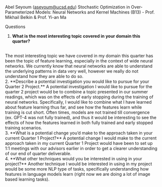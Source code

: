 Abel Seyoum (aseyoum@ucsd.edu)
Stochastic Optimization in Over-Parameterized Models: Neural Networks and Kernel Machines (B13) - Prof. Mikhail Belkin & Prof. Yi-an Ma

Questions
1. **What is the most interesting topic covered in your domain this quarter?**
 <br>
   The most interesting topic we have covered in my domain this quarter has been the topic of feature learning, especially in the context of wide neural networks. We currently know that neural networks are able to understand the underlying patterns in data very well, however we really do not understand how they are able to do so.
 <br>
2.  **Describe a potential investigation you would like to pursue for your Quarter 2 Project.**
    A potential investigation I would like to pursue for the quarter 2 project would be to combine a topic presented in our summer readings, which was on the effects of early stopping during the training of neural networks. Specifically, I would like to combine what I have learned about feature learning thus far, and see how the features learn while training is cut short. Often times, models are not trained till convergence (ex. GPT-4 was not fully trained), and thus it would be interesting to see the effects of how the features learned in both fully trained and early stopped training scenarios.
 <br>
3. **What is a potential change you’d make to the approach taken in your current Quarter 1 Project?**
   A potential change I would make to the current approach taken in my current Quarter 1 Project would have been to set up 1:1 meetings with our advisors earlier in order to get a clearer understanding of our end of quarter deliverable.
 <br>
4.   **What other techniques would you be interested in using in your project?**
   Another technique I would be interested in using in my project would be some more NLP type of tasks, specifically understanding how features in language models learn (right now we are doing a lot of image based learning tasks).
